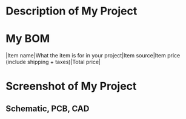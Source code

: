 # Description of My Project


# My BOM
|Item name|What the item is for in your project|Item source|Item price (include shipping + taxes)|Total price|

# Screenshot of My Project
## Schematic, PCB, CAD
